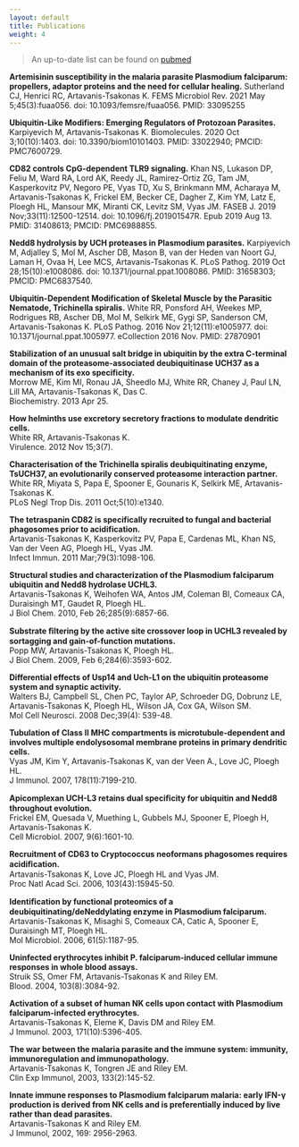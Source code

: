 ```yaml
---
layout: default
title: Publications
weight: 4
--- 
```


>An up-to-date list can be found on [pubmed](http://www.ncbi.nlm.nih.gov/pubmed?term=Artavanis-Tsakonas%20K%5BAuthor%5D)

**Artemisinin susceptibility in the malaria parasite Plasmodium falciparum: propellers, adaptor proteins and the need for cellular healing.**
Sutherland CJ, Henrici RC, Artavanis-Tsakonas K.
FEMS Microbiol Rev. 2021 May 5;45(3):fuaa056. doi: 10.1093/femsre/fuaa056.
PMID: 33095255

**Ubiquitin-Like Modifiers: Emerging Regulators of Protozoan Parasites.**
Karpiyevich M, Artavanis-Tsakonas K. Biomolecules. 2020 Oct 3;10(10):1403. doi:
10.3390/biom10101403. PMID: 33022940; PMCID: PMC7600729.


**CD82 controls CpG-dependent TLR9 signaling.**
Khan NS, Lukason DP, Feliu M, Ward RA, Lord AK, Reedy JL, Ramirez-Ortiz ZG,
Tam JM, Kasperkovitz PV, Negoro PE, Vyas TD, Xu S, Brinkmann MM, Acharaya M,
Artavanis-Tsakonas K, Frickel EM, Becker CE, Dagher Z, Kim YM, Latz E, Ploegh
HL, Mansour MK, Miranti CK, Levitz SM, Vyas JM.
FASEB J. 2019 Nov;33(11):12500-12514. doi: 10.1096/fj.201901547R.
Epub 2019 Aug 13. PMID: 31408613; PMCID: PMC6988855.

**Nedd8 hydrolysis by UCH proteases in Plasmodium parasites.**
Karpiyevich M, Adjalley S, Mol M, Ascher DB, Mason B, van der Heden van Noort
GJ, Laman H, Ovaa H, Lee MCS, Artavanis-Tsakonas K.  PLoS Pathog. 2019 Oct 28;15(10):e1008086.
doi: 10.1371/journal.ppat.1008086. PMID: 31658303; PMCID: PMC6837540.

**Ubiquitin-Dependent Modification of Skeletal Muscle by the Parasitic Nematode, Trichinella spiralis.**
White RR, Ponsford AH, Weekes MP, Rodrigues RB, Ascher DB, Mol M, Selkirk ME, Gygi SP, Sanderson CM, Artavanis-Tsakonas K.
PLoS Pathog. 2016 Nov 21;12(11):e1005977. doi: 10.1371/journal.ppat.1005977. eCollection 2016 Nov.
PMID: 27870901

**Stabilization of an unusual salt bridge in ubiquitin by the extra C-terminal domain of the proteasome-associated deubiquitinase UCH37 as a mechanism of its exo specificity.**  
Morrow ME, Kim MI, Ronau JA, Sheedlo MJ, White RR, Chaney J, Paul LN, Lill MA, Artavanis-Tsakonas K, Das C.  
Biochemistry. 2013 Apr 25.

**How helminths use excretory secretory fractions to modulate dendritic cells.**  
White RR, Artavanis-Tsakonas K.  
Virulence. 2012 Nov 15;3(7).

**Characterisation of the Trichinella spiralis deubiquitinating enzyme, TsUCH37, an evolutionarily conserved proteasome interaction partner.**  
White RR, Miyata S, Papa E, Spooner E, Gounaris K, Selkirk ME, Artavanis-Tsakonas K.  
PLoS Negl Trop Dis. 2011 Oct;5(10):e1340.

**The tetraspanin CD82 is specifically recruited to fungal and bacterial phagosomes prior to acidification.**  
Artavanis-Tsakonas K, Kasperkovitz PV, Papa E, Cardenas ML, Khan NS, Van der Veen AG, Ploegh HL, Vyas JM.  
Infect Immun. 2011 Mar;79(3):1098-106.

**Structural studies and characterization of the Plasmodium falciparum ubiquitin and Nedd8 hydrolase UCHL3.**  
Artavanis-Tsakonas K, Weihofen WA, Antos JM, Coleman BI, Comeaux CA, Duraisingh MT, Gaudet R, Ploegh HL.  
J Biol Chem. 2010, Feb 26;285(9):6857-66.

**Substrate ﬁltering by the active site crossover loop in UCHL3 revealed by sortagging and gain-of-function mutations.**  
Popp MW,  Artavanis-Tsakonas K, Ploegh HL.  
J Biol Chem. 2009, Feb 6;284(6):3593-602.

**Differential effects of Usp14 and Uch-L1 on the ubiquitin proteasome system and synaptic activity.**  
Walters BJ, Campbell SL, Chen PC, Taylor AP, Schroeder DG, Dobrunz LE, Artavanis-Tsakonas K, Ploegh HL, Wilson JA, Cox GA, Wilson SM.  
Mol Cell Neurosci. 2008 Dec;39(4): 539-48.

**Tubulation of Class II MHC compartments is microtubule-dependent and involves multiple endolysosomal membrane proteins in primary dendritic cells.**  
Vyas JM, Kim Y, Artavanis-Tsakonas K, van der Veen A., Love JC, Ploegh HL.  
J Immunol. 2007, 178(11):7199-210.

**Apicomplexan UCH-L3 retains dual speciﬁcity for ubiquitin and Nedd8 throughout evolution.**  
Frickel EM, Quesada V, Muething L, Gubbels MJ, Spooner E, Ploegh H, Artavanis-Tsakonas K.  
Cell Microbiol. 2007, 9(6):1601-10.

**Recruitment of CD63 to Cryptococcus neoformans phagosomes requires acidiﬁcation.**  
Artavanis-Tsakonas K, Love JC, Ploegh HL and Vyas JM.  
Proc Natl Acad Sci. 2006, 103(43):15945-50.

**Identiﬁcation by functional proteomics of a deubiquitinating/deNeddylating enzyme in Plasmodium falciparum.**  
Artavanis-Tsakonas K, Misaghi S, Comeaux CA, Catic A, Spooner E, Duraisingh MT, Ploegh HL.  
Mol Microbiol. 2006, 61(5):1187-95.

**Uninfected erythrocytes inhibit P. falciparum-induced cellular immune responses in whole blood assays.**  
Struik SS, Omer FM, Artavanis-Tsakonas K and Riley EM.  
Blood. 2004, 103(8):3084-92.

**Activation of a subset of human NK cells upon contact with Plasmodium falciparum-infected erythrocytes.**  
Artavanis-Tsakonas K, Eleme K, Davis DM and Riley EM.  
J Immunol. 2003, 171(10):5396-405.

**The war between the malaria parasite and the immune system: immunity, immunoregulation and immunopathology.**  
Artavanis-Tsakonas K, Tongren JE and Riley EM.  
Clin Exp Immunol, 2003, 133(2):145-52.

**Innate immune responses to Plasmodium falciparum malaria: early IFN-γ production is derived from NK cells and is preferentially induced by live rather than dead parasites.**  
Artavanis-Tsakonas K and Riley EM.  
J Immunol, 2002, 169: 2956-2963.
